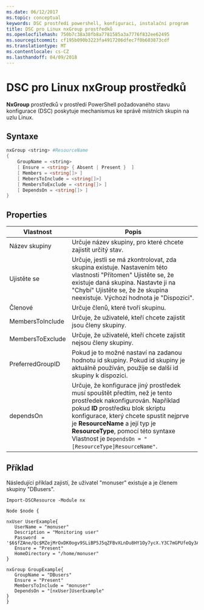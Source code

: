 ```yaml
---
ms.date: 06/12/2017
ms.topic: conceptual
keywords: DSC prostředí powershell, konfiguraci, instalační program
title: DSC pro Linux nxGroup prostředků
ms.openlocfilehash: 750b7c38a38fb8a7781585a3a7776f832ee62495
ms.sourcegitcommit: cf195b090b3223fa4917206dfec7f0b603873cdf
ms.translationtype: MT
ms.contentlocale: cs-CZ
ms.lasthandoff: 04/09/2018
---
```

# <a name="dsc-for-linux-nxgroup-resource"></a>DSC pro Linux nxGroup prostředků

**NxGroup** prostředků v prostředí PowerShell požadovaného stavu konfigurace (DSC) poskytuje mechanismus ke správě místních skupin na uzlu Linux.

## <a name="syntax"></a>Syntaxe

```powershell
nxGroup <string> #ResourceName
{
    GroupName = <string>
    [ Ensure = <string> { Absent | Present }  ]
    [ Members = <string[]> ]
    [ MebersToInclude = <string[]>]
    [ MembersToExclude = <string[]> ]
    [ DependsOn = <string[]> ]
}

```

## <a name="properties"></a>Properties

|  Vlastnost |  Popis |
|---|---|
| Název skupiny| Určuje název skupiny, pro které chcete zajistit určitý stav.|
| Ujistěte se| Určuje, jestli se má zkontrolovat, zda skupina existuje. Nastavením této vlastnosti "Přítomen" Ujistěte se, že existuje daná skupina. Nastavte ji na "Chybí" Ujistěte se, že že skupina neexistuje. Výchozí hodnota je "Dispozici".|
| Členové| Určuje členů, které tvoří skupinu.|
| MembersToInclude| Určuje, že uživatelé, kteří chcete zajistit jsou členy skupiny.|
| MembersToExclude| Určuje, že uživatelé, kteří chcete zajistit nejsou členy skupiny.|
| PreferredGroupID| Pokud je to možné nastaví na zadanou hodnotu id skupiny. Pokud id skupiny je aktuálně používán, použije se další id skupiny k dispozici.|
| dependsOn | Určuje, že konfigurace jiný prostředek musí spouštět předtím, než je tento prostředek nakonfigurován. Například pokud **ID** prostředku blok skriptu konfigurace, který chcete spustit nejprve je **ResourceName** a její typ je **ResourceType**, pomocí této syntaxe Vlastnost je `DependsOn = "[ResourceType]ResourceName"`.|

## <a name="example"></a>Příklad

Následující příklad zajistí, že uživatel "monuser" existuje a je členem skupiny "DBusers".

```
Import-DSCResource -Module nx

Node $node {

nxUser UserExample{
   UserName = "monuser"
   Description = "Monitoring user"
   Password  =    '$6$fZAne/Qc$MZejMrOxDK0ogv9SLiBP5J5qZFBvXLnDu8HY1Oy7ycX.Y3C7mGPUfeQy3A82ev3zIabhDQnj2ayeuGn02CqE/0'
   Ensure = "Present"
   HomeDirectory = "/home/monuser"
}

nxGroup GroupExample{
   GroupName = "DBusers"
   Ensure = "Present"
   MembersToInclude = "monuser"
   DependsOn = "[nxUser]UserExample"
}
}
```